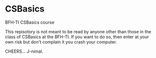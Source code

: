 # CSBasics
BFH-TI CSBasics course

This repisotory is not meant to be read by anyone other than those in the class of CSBasics at the BFH-TI. If you want to do so, then enter at your own risk but don't complain it you crash your computer. 

CHEERS...
J-nimal.
